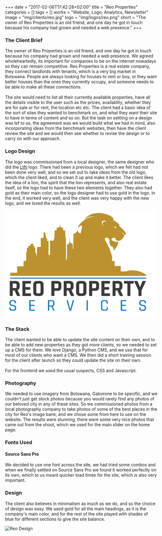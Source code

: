 +++
date = "2017-02-06T17:42:28+02:00"
title = "Reo Properties"
categories = []
tags = []
works = "Website, Logo, Analytics, Newsletter"
image = "img/clients/reo.jpg"
logo = "img/logos/reo.png"
short = "The owner of Reo Properties is an old friend, and one day he got in touch because his company had grown and needed a web presence."
+++

### The Client Brief
The owner of Reo Properties is an old friend, and one day he got in touch because his company had grown and needed a web presence. We agreed wholeheartedly, its important for companies to be on the internet nowadays so they can remain competitive. Reo Properties is a real estate company, they connect landlords with tenants, which is a very big market in Botswana. People are always looking for houses to rent or buy, or they want better houses than the ones they currently occupy, and someone needs to be able to make all these connections.<br>
<br>
The site would need to list all their currently available properties, have all the details visible to the user such as the prices, availablity, whether they are for sale or for rent, the location etc etc. The client had a basic idea of the sort of sites they wanted to benchmark on, and what they want their site to have in terms of content and so on. But the task on settling on a design was lef to us, the agreement was we would build what we had in mind, also incorporating ideas from the benchmark websites, then have the client review the site and we would then see whether to revise the design or to carry on with our approach.
### Logo Design
The logo was commissioned from a local designer, the same designer who did the [Lifti](/case-study/lifti) logo. There had been a previous logo, which we felt had not been done very well, and so we set out to take ideas from the old logo, which the client liked, and to clean it up and make it better. The client likes the idea of a lion, the spirit that the lion represents, and also real estate itself, so the logo had to have these two elements together. They also had gold as their main color, so the logo designer had to use gold in the logo. In the end, it worked very well, and the client was very happy with the new logo, and we loved the results as well.

<p class='case-study-logo' markdown='1'>
<img src="/img/logos/reo.png" alt="Reo Logo" class="img-responsive">
</p>

### The Stack
The client wanted to be able to update the site content on their own, and to be able to add new properties as they got more clients, so we needed to set up a CMS for them. We love Django, a Python CMS, and we use that for most of our clients who want a CMS. We then did a short training session for the client after launch so they could update the site on their own.<br><br>
For the frontend we used the usual suspects, CSS and Javascript.

### Photography
We needed to use imagery from Botswana, Gaborone to be specific, and we couldn't just get stock photos because you would rarely find any photos of our beloved city in any of these sites. So we commissioned photos from a local photography company to take photos of some of the best places in the city for Reo's image bank, and we chose some from here to use on the website. The results were stunning, there were some very nice photos that came out from the shoot, which we used for the main slider on the home page.

### Fonts Used
#### Source Sans Pro
We decided to use one font across the site, we had tried some combos and when we finally settled on Source Sans Pro we found it worked perfectly on its own, which to us meant quicker load times for the site, which is also very important.

### Design
The client also believes in minimalism as much as we do, and so the choice of design was easy. We used gold for all the main headings, as it is the company's main color, and for the rest of the site played with shades of blue for different sections to give the site balance.

<p class='screenshots' markdown='1'>
<img src="/img/screenshots/reo-1.png" alt="Reo Design" class="img-responsive">
</p>



